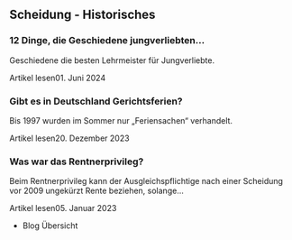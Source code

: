 ## Scheidung - Historisches

### 12 Dinge, die Geschiedene jungverliebten...

Geschiedene die besten Lehrmeister für Jungverliebte.

Artikel lesen01. Juni 2024

### Gibt es in Deutschland Gerichtsferien?

Bis 1997 wurden im Sommer nur „Feriensachen“ verhandelt.

Artikel lesen20. Dezember 2023

### Was war das Rentnerprivileg?

Beim Rentnerprivileg kann der Ausgleichspflichtige nach einer Scheidung vor 2009 ungekürzt Rente beziehen, solange...

Artikel lesen05. Januar 2023

- Blog Übersicht